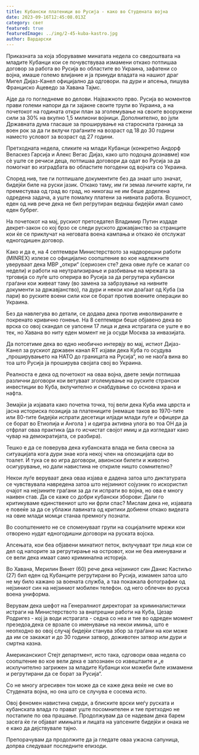 ```yaml
---
title: Кубански платеници во Русија - како во Студената војна
date: 2023-09-16T12:45:08.013Z
category: свет
featured: true
featuredImage: ../img/2-45-kuba-kastro.jpg
author: Вардарски
---
```

Приказната за која зборувавме минатата недела со сведоштвата на младите Кубанци кои се почувствуваа измамени откако потпишаа договор за работа во Русија во областите во Украина, зафатени со војна, имаше големо влијание и ја принуди владата на нашиот драг Мигел Дијаз-Канел официјално да одговори. па дури и апсења, пишува Франциско Ацеведо за Хавана Тајмс.

Ајде да го погледнеме во делови. Најважното прво. Русија во моментов прави големи напори да ги зајакне своите трупи во Украина, а на почетокот на годината откри план за зголемување на своите вооружени сили за 30% на вкупно 1,5 милиони војници. Дополнително, во јули Државната дума гласаше за проширување на старосната граница за воен рок за да ги вклучи граѓаните на возраст од 18 до 30 години наместо условот за возраст од 27 години.

Претходната недела, сликите на млади Кубанци (конкретно Андорф Веласкез Гарсија и Алекс Вегас Дијаз, како што подоцна дознавме) кои сè уште се речиси деца, потпишаа договори да одат во Русија за да помогнат во изградбата во областите погодени од војната со Украина.

Според нив, тие ги потпишале документите без да знаат што значат, бидејќи биле на руски јазик. Откако таму, им ги земаа личните карти, ги преместуваа од град во град, но никогаш не им беше доделена одредена задача, а уште помалку платени за нивната работа. Всушност, еден од нив рече дека не бил регрутиран веднаш бидејќи имал само еден бубрег.

На почетокот на мај, рускиот претседател Владимир Путин издаде декрет-закон со кој брзо се следи руското државјанство за странците кои ќе се приклучат на неговата воена кампања и откако ќе отслужат едногодишен договор.

Како и да е, на 4 септември Министерството за надворешни работи (MINREX) излезе со официјално соопштение во кое надлежните уверуваат дека МВР „откри“ (сериозен сте? дека овие луѓе се жалат со недели) и работи на неутрализирање и разбивање на мрежата за трговија со луѓе што оперира во Русија за да регрутира кубански граѓани кои живеат таму (во замена за забрзување на нивните документи за државјанство), па дури и некои кои доаѓаат од Куба (за пари) во руските воени сили кои се борат против воените операции во Украина.

Без да навлегува во детали, се додава дека против инволвираните е покренато кривично гонење. На 8 септември беше објавено дека во врска со овој скандал се уапсени 17 лица и дека истрагата се уште е во тек, но Хавана во ниту еден момент не ја осуди Москва за инвазијата.

Да потсетиме дека во едно необично интервју во мај, истиот Дијаз-Канел за рускиот државен канал RT изјави дека Куба го осудува „проширувањето на НАТО до границата на Русија“, но не наоѓа вина во тоа што Русија ја проширува својата свој во Украина.

Реалноста е дека од почетокот на оваа војна, двете земји потпишаа различни договори кои ветуваат зголемување на руските странски инвестиции во Куба, вклучително и снабдување со основна храна и нафта.

Земајќи ја изјавата како почетна точка, тој вели дека Куба има цврста и јасна историска позиција за платениците (немаше таков во 1970-тите или 80-тите бидејќи испрати десетици илјади млади луѓе и офицери да се борат во Етиопија и Ангола ) и одигра активна улога во тоа ОН да ја отфрлат оваа практика (да го исчистат својот имиџ и да изгледаат како чувар на демократијата, се разбира).

Тешко е да се поверува дека кубанската влада не била свесна за ситуацијата кога дури знае кога некој член на опозицијата оди во тоалет. И тука се во игра договори, авионски билети и животно осигурување, но дали навистина не откриле ништо сомнително?

Некои луѓе веруваат дека оваа изјава е дадена затоа што диктатурата се чувствувала навредена затоа што нејзиниот сојузник го искористил очајот на нејзините граѓани за да ги испрати во војна, но ова е многу наивен став. Да се ​​каже со добри кубански зборови: Дали го критикуваме единствениот што ни фрли спас? Мислам дека не, изјавата е повеќе за да се ублажи лавината од критики добиени откако видеата на овие млади момци станаа премногу познати.

Во соопштението не се споменуваат групи на социјалните мрежи кои отворено нудат едногодишни договори на руската војска.

Апсењата, кои беа објавени минатиот петок, вклучуваат три лица кои се дел од напорите за регрутирање на островот, кои не беа именувани и се вели дека имаат само криминална историја.

Во Хавана, Мерилин Винет (60) рече дека нејзиниот син Данис Кастиљо (27) бил еден од Кубанците регрутирани во Русија, измамен затоа што не му било кажано за воената служба, а таа покажала фотографии од нејзиниот син на нејзиниот мобилен телефон. од него облечен во руска воена униформа.

Верувам дека шефот на Генералниот директорат за криминалистички истраги на Министерството за внатрешни работи на Куба, Цезар Родригез - кој ја води истрагата - седна со неа и тие во одреден момент презедоа,дека се врзале со именување на некои имиња, што е неопходно во овој случај бидејќи станува збор за граѓани на кои може да им се закажат и до 30 години затвор, доживотен затвор или дури и смртна казна.

Американскиот Стејт департмент, исто така, одговори оваа недела со соопштение во кое вели дека е запознаен со извештаите и „е исклучително загрижен за младите Кубанци кои можеби биле измамени и регрутирани да се борат за Русија“.

Со не многу агресивен тон може да се каже дека веќе не сме во Студената војна, но она што се случува е сосема исто.

Овој феномен навистина смрди, а блиските врски меѓу руската и кубанската влада го прават уште посомнителен и тие претходно не постапиле по ова прашање. Продолжувам да се надевам дека барем засега ќе ги објават имињата и лицата на уапсените бидејќи и онака не е како да дејствувале тајно.

Препорачувам да продолжите да ја гледате оваа ужасна сапуница, допрва следуваат последните епизоди.